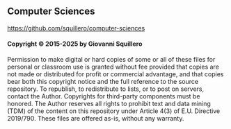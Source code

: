 ## Computer Sciences

<https://github.com/squillero/computer-sciences>

#### Copyright © 2015-2025 by Giovanni Squillero

Permission to make digital or hard copies of some or all of these files for
personal or classroom use is granted without fee provided that copies are not
made or distributed for profit or commercial advantage, and that copies bear
both this copyright notice and the full reference to the source repository.
To republish, to redistribute to lists, or to post on servers, contact the
Author. Copyrights for third-party components must be honored.
The Author reserves all rights to prohibit text and data mining (TDM)
of the content on this repository under Article 4(3) of E.U. Directive 2019/790.
These files are offered as-is, without any warranty.
